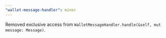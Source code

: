 ```yaml
---
"wallet-message-handler": minor
---
```


Removed exclusive access from `WalletMessageHandler.handle(&self, mut message: Message)`.